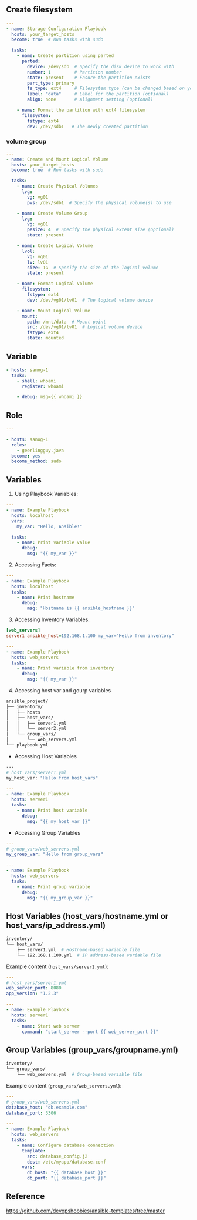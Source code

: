 ## Create filesystem
```yaml
---
- name: Storage Configuration Playbook
  hosts: your_target_hosts
  become: true  # Run tasks with sudo

  tasks:
    - name: Create partition using parted
      parted:
        device: /dev/sdb  # Specify the disk device to work with
        number: 1         # Partition number
        state: present    # Ensure the partition exists
        part_type: primary
        fs_type: ext4     # Filesystem type (can be changed based on your preference)
        label: "data"     # Label for the partition (optional)
        align: none       # Alignment setting (optional)

    - name: Format the partition with ext4 filesystem
      filesystem:
        fstype: ext4
        dev: /dev/sdb1   # The newly created partition
```

### volume group 
```yaml
---
- name: Create and Mount Logical Volume
  hosts: your_target_hosts
  become: true  # Run tasks with sudo

  tasks:
    - name: Create Physical Volumes
      lvg:
        vg: vg01
        pvs: /dev/sdb1  # Specify the physical volume(s) to use

    - name: Create Volume Group
      lvg:
        vg: vg01
        pesize: 4  # Specify the physical extent size (optional)
        state: present

    - name: Create Logical Volume
      lvol:
        vg: vg01
        lv: lv01
        size: 1G  # Specify the size of the logical volume
        state: present

    - name: Format Logical Volume
      filesystem:
        fstype: ext4
        dev: /dev/vg01/lv01  # The logical volume device

    - name: Mount Logical Volume
      mount:
        path: /mnt/data  # Mount point
        src: /dev/vg01/lv01  # Logical volume device
        fstype: ext4
        state: mounted

```

## Variable

```yaml
- hosts: sanog-1
  tasks:
    - shell: whoami
      register: whoami

    - debug: msg={{ whoami }}
```

## Role
```yaml
---

- hosts: sanog-1
  roles:
    - geerlingguy.java
  become: yes
  become_method: sudo
```

## Variables

1. Using Playbook Variables:
```yaml
---
- name: Example Playbook
  hosts: localhost
  vars:
    my_var: "Hello, Ansible!"

  tasks:
    - name: Print variable value
      debug:
        msg: "{{ my_var }}"

```
2. Accessing Facts:
```yaml
---
- name: Example Playbook
  hosts: localhost
  tasks:
    - name: Print hostname
      debug:
        msg: "Hostname is {{ ansible_hostname }}"
```
3. Accessing Inventory Variables:
```ini
[web_servers]
server1 ansible_host=192.168.1.100 my_var="Hello from inventory"

```
```yaml
---
- name: Example Playbook
  hosts: web_servers
  tasks:
    - name: Print variable from inventory
      debug:
        msg: "{{ my_var }}"

```

4. Accessing host var and gourp variables

```bash
ansible_project/
├── inventory/
│   ├── hosts
│   ├── host_vars/
│   │   ├── server1.yml
│   │   └── server2.yml
│   └── group_vars/
│       └── web_servers.yml
└── playbook.yml
```
-  Accessing Host Variables 
```bash
---
# host_vars/server1.yml
my_host_var: "Hello from host_vars"

```
```yaml
---
- name: Example Playbook
  hosts: server1
  tasks:
    - name: Print host variable
      debug:
        msg: "{{ my_host_var }}"
```
- Accessing Group Variables
```yaml
---
# group_vars/web_servers.yml
my_group_var: "Hello from group_vars"
```
```yaml
---
- name: Example Playbook
  hosts: web_servers
  tasks:
    - name: Print group variable
      debug:
        msg: "{{ my_group_var }}"

```

## Host Variables (host_vars/hostname.yml or host_vars/ip_address.yml)
```bash
inventory/
└── host_vars/
    ├── server1.yml  # Hostname-based variable file
    └── 192.168.1.100.yml  # IP address-based variable file
```
Example content (`host_vars/server1.yml`):

```yaml
---
# host_vars/server1.yml
web_server_port: 8080
app_version: "1.2.3"

```
```yaml
---
- name: Example Playbook
  hosts: server1
  tasks:
    - name: Start web server
      command: "start_server --port {{ web_server_port }}"

```

## Group Variables (group_vars/groupname.yml)
```bash
inventory/
└── group_vars/
    └── web_servers.yml  # Group-based variable file

```
Example content (`group_vars/web_servers.yml`):
```yaml
---
# group_vars/web_servers.yml
database_host: "db.example.com"
database_port: 3306

```
```yaml
---
- name: Example Playbook
  hosts: web_servers
  tasks:
    - name: Configure database connection
      template:
        src: database_config.j2
        dest: /etc/myapp/database.conf
      vars:
        db_host: "{{ database_host }}"
        db_port: "{{ database_port }}"

```


## Reference
https://github.com/devopshobbies/ansible-templates/tree/master
